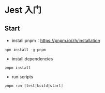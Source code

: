 # Jest 入门

## Start

- install pnpm：https://pnpm.io/zh/installation

```
npm install -g pnpm
```

- install dependencies

```
pnpm install
```

- run scripts

```
pnpm run [test|build|start]
```
